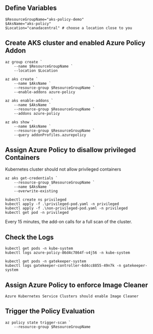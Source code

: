 ## Define Variables
```
$ResourceGroupName="aks-policy-demo"
$AksName="aks-policy"
$Location="canadacentral" # choose a location close to you
```

## Create AKS cluster and enabled Azure Policy Addon
```
az group create `
    --name $ResourceGroupName `
    --location $Location

az aks create `
    --name $AksName `
    --resource-group $ResourceGroupName `
    --enable-addons azure-policy

az aks enable-addons `
    --name $AksName `
    --resource-group $ResourceGroupName `
    --addons azure-policy

az aks show `
    --name $AksName `
    --resource-group $ResourceGroupName `
    --query addonProfiles.azurepolicy
```

## Assign Azure Policy to disallow privileged Containers

Kubernetes cluster should not allow privileged containers

```
az aks get-credentials `
    --resource-group $ResourceGroupName `
    --name $AksName `
    --overwrite-existing

kubectl create ns privileged
kubectl apply -f .\privileged-pod.yaml -n privileged
kubectl apply -f .\non-privileged-pod.yaml -n privileged
kubectl get pod -n privileged
```

Every 15 minutes, the add-on calls for a full scan of the cluster. 

## Check the Logs 
```
kubectl get pods -n kube-system
kubectl logs azure-policy-86d4c7864f-v4j56 -n kube-system

kubectl get pods -n gatekeeper-system
kubectl logs gatekeeper-controller-6d4cc8855-49n7k -n gatekeeper-system
```

## Assign Azure Policy to enforce Image Cleaner 
```
Azure Kubernetes Service Clusters should enable Image Cleaner
```

## Trigger the Policy Evaluation
```
az policy state trigger-scan `
    --resource-group $ResourceGroupName
```